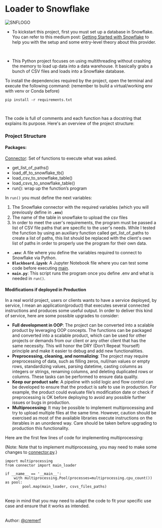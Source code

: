 # Loader to Snowflake

![SNFLOGO](https://logos-world.net/wp-content/uploads/2022/11/Snowflake-Logo.png)

- To kickstart this project, first you must set up a database in Snowflake. You can refer to this medium post: [Getting Started with Snowflake](https://medium.com/@datacouch/getting-started-with-snowflake-6a09688fed35) to help you with the setup and some entry-level theory about this provider.
<br>

- This Python project focuses on using multithreading without crashing the memory to load up data into a data warehouse. It basically grabs a bunch of CSV files and loads into a Snowflake database. 

To install the dependencies required by the project, open the terminal and execute the following command: (remember to build a virtual/working env with venv or Conda before)
<br>
```
pip install -r requirements.txt
```
<br>

The code is full of comments and each function has a docstring that explains its purpose. Here's an overview of the project structure:

### Project Structure


#### Packages:

[Connector](packages\connector.py): Set of functions to execute what was asked. 

- get_list_of_paths()
- load_df_to_snowflake_tb()
- load_csv_to_snowflake_table()
- load_csvs_to_snowflake_table()
- run(): wrap up the function’s program 

In ```run()``` you must define the next variables:
<br>
1) The Snowflake connector with the required variables (which you will previously define in **`.env`**)
1) The name of the table in snowflake to upload the csv files
1) In order to meet the user's requirements, the program must be passed a list of CSV file paths that are specific to the user's needs. While I tested the function by using an auxiliary function called  get\_list\_of\_paths to create a list of paths, this list should be replaced with the client's own list of paths in order to properly use the program for their own data.

- **`.env`**: A file where you define the variables required to connect to Snowflake via Python.
- **`Blackboard.ipynb`**: A Jupyter Notebook file where you can test some code before executing [main](main.py).
- **`main.py`**: This script runs the program once you define .env and what is needed in `run()`.

#### Modifications if deployed in Production

In a real world project, users or clients wants to have a service deployed, by service, I mean an application(product) that executes several connected instructions and produces some useful output. In order to deliver this kind of service, here are some possible upgrades to consider:

- **Full development in OOP**: The project can be converted into a scalable product by leveraging OOP concepts. The functions can be packaged and converted into a scalable product, which can be used for other projects or demands from our client or any other client that has the same necessity. This will honor the DRY (Don’t Repeat Yourself) principle and make it easier to debug and add new functionalities.
- **Preprocessing, cleaning, and normalizing**: The project may require preprocessing of data, such as filling zeros, null/nan values or empty rows, standardizing values, parsing datetime, casting columns as integers or strings, renaming columns, and deleting duplicated rows or columns. These tasks can be performed to ensure data quality.
- **Keep our product safe**: A pipeline with solid logic and flow control can be developed to ensure that the product is safe to use in production. For example, the product could evaluate file’s modification date or check if preprocessing is OK before deploying to avoid any possible further issues or bugs in production.
- **Multiprocessing**: It may be possible to implement multiprocessing and try to upload multiple files at the same time. However, caution should be exercised as most of the available libraries execute instructions on the iterables in an unordered way. Care should be taken before upgrading to production this functionality.

Here are the first few lines of code for implementing multiprocessing:

(Note: Note that to implement multiprocessing, you may need to make some changes to [connector.py](packages\connector.py).)
<br>
```
import multiprocessing
from connector import main_loader

if __name__ == '__main__':
    with multiprocessing.Pool(processes=multiprocessing.cpu_count()) as pool:
        pool.map(main_loader, csvs_files_paths)
```
<br>
Keep in mind that you may need to adapt the code to fit your specific use case and ensure that it works as intended.
<br>
<br>


Author: [@cremerf](https://github.com/cremerf)











